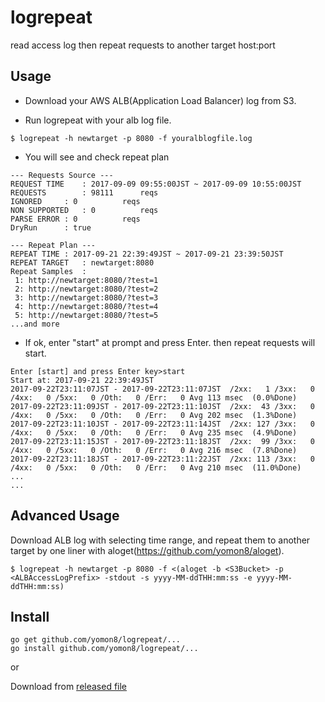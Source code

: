# logrepeat
read access log then repeat requests to another target host:port

## Usage

- Download your AWS ALB(Application Load Balancer) log from S3.

- Run logrepeat with your alb log file.

```
$ logrepeat -h newtarget -p 8080 -f youralblogfile.log
```

- You will see and check repeat plan 

```
--- Requests Source ---
REQUEST TIME	: 2017-09-09 09:55:00JST ~ 2017-09-09 10:55:00JST
REQUESTS    	: 98111      reqs
IGNORED    	: 0          reqs
NON SUPPORTED	: 0          reqs
PARSE ERROR	: 0          reqs
DryRun     	: true

--- Repeat Plan ---
REPEAT TIME	: 2017-09-21 22:39:49JST ~ 2017-09-21 23:39:50JST
REPEAT TARGET	: newtarget:8080
Repeat Samples	:
 1: http://newtarget:8080/?test=1
 2: http://newtarget:8080/?test=2
 3: http://newtarget:8080/?test=3
 4: http://newtarget:8080/?test=4
 5: http://newtarget:8080/?test=5
...and more
```

- If ok, enter "start" at prompt and press Enter. then repeat requests will start.

```
Enter [start] and press Enter key>start
Start at: 2017-09-21 22:39:49JST
2017-09-22T23:11:07JST - 2017-09-22T23:11:07JST  /2xx:   1 /3xx:   0 /4xx:   0 /5xx:   0 /Oth:   0 /Err:   0 Avg 113 msec  (0.0%Done)
2017-09-22T23:11:09JST - 2017-09-22T23:11:10JST  /2xx:  43 /3xx:   0 /4xx:   0 /5xx:   0 /Oth:   0 /Err:   0 Avg 202 msec  (1.3%Done)
2017-09-22T23:11:10JST - 2017-09-22T23:11:14JST  /2xx: 127 /3xx:   0 /4xx:   0 /5xx:   0 /Oth:   0 /Err:   0 Avg 235 msec  (4.9%Done)
2017-09-22T23:11:15JST - 2017-09-22T23:11:18JST  /2xx:  99 /3xx:   0 /4xx:   0 /5xx:   0 /Oth:   0 /Err:   0 Avg 216 msec  (7.8%Done)
2017-09-22T23:11:18JST - 2017-09-22T23:11:22JST  /2xx: 113 /3xx:   0 /4xx:   0 /5xx:   0 /Oth:   0 /Err:   0 Avg 210 msec  (11.0%Done)
...
...
```

## Advanced Usage

Download ALB log with selecting time range, and repeat them to another target by one liner with aloget(https://github.com/yomon8/aloget).

```
$ logrepeat -h newtarget -p 8080 -f <(aloget -b <S3Bucket> -p <ALBAccessLogPrefix> -stdout -s yyyy-MM-ddTHH:mm:ss -e yyyy-MM-ddTHH:mm:ss)
```

## Install


```
go get github.com/yomon8/logrepeat/...
go install github.com/yomon8/logrepeat/...
```

or 
 
Download from [released file](https://github.com/yomon8/logrepeat/releases)

